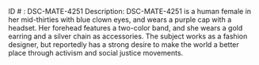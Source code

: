 ID # : DSC-MATE-4251
Description: DSC-MATE-4251 is a human female in her mid-thirties with blue clown eyes, and wears a purple cap with a headset. Her forehead features a two-color band, and she wears a gold earring and a silver chain as accessories. The subject works as a fashion designer, but reportedly has a strong desire to make the world a better place through activism and social justice movements.